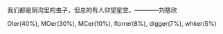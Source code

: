 我们都是阴沟里的虫子，但总的有人仰望星空。————刘慈欣

OIer(40%), MOer(30%), MCer(10%), florrer(8%), digger(7%), whker(5%)

<!---
OIcraft/OIcraft is a ✨ special ✨ repository because its `README.md` (this file) appears on your GitHub profile.
You can click the Preview link to take a look at your changes.
--->
